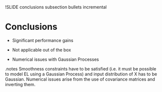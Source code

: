 !SLIDE conclusions subsection bullets incremental

<script type="text/javascript">
  $('.conclusions').bind('showoff:show', conclusionsMarkup);
</script>

# Conclusions

* Significant performance gains

* Not applicable out of the box

* Numerical issues with Gaussian Processes

.notes Smoothness constraints have to be satisfied (i.e. it must be possible to model EL using a Gaussian Process) and input distribution of X has to be Gaussian. Numerical issues arise from the use of covariance matrices and inverting them.
